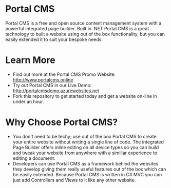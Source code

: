 # Portal CMS

Portal CMS is a free and open source content management system with a powerful integrated page builder. Built in .NET Portal CMS is a great technology to built a website using out of the box functionality, but you can easily extended it to suit your bespoke needs.

# Learn More

 - Find out more at the Portal CMS Promo Website: http://www.portalcms.online
 - Try out Portal CMS in our Live Demo: http://portalcmsdemo.azurewebsites.net
 - Fork this repository to get started today and get a website on-line in under an hour.


# Why Choose Portal CMS?

- You don't need to be techy; use out of the box Portal CMS to create your entire website without writing a single line of code. The integrated Page Builder offers inline editing on all device types so you can build and tweak your website from anywhere with a similiar experience to editing a document.
- Developers can use Portal CMS as a framework behind the websites they develop giving them really useful features out of the box which can be easily extended. Because Portal CMS is written in C# MVC you can just add Controllers and Views to it like any other website.
